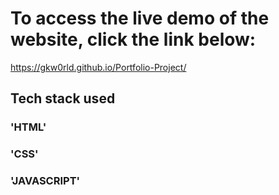# To access the live demo of the website, click the link below:
https://gkw0rld.github.io/Portfolio-Project/

## Tech stack used
### 'HTML'
### 'CSS'
### 'JAVASCRIPT'
